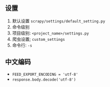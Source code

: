 ## 设置

1. 默认设置 `scrapy/settings/default_setting.py`
2. 命令级别
3. 项目级别: `<project_name>/settings.py`
4. 爬虫设置; `custom_settings`
5. 命令行: `-s`


## 中文编码

* `FEED_EXPORT_ENCODING = 'utf-8'`
* `response.body.decode('utf-8')`